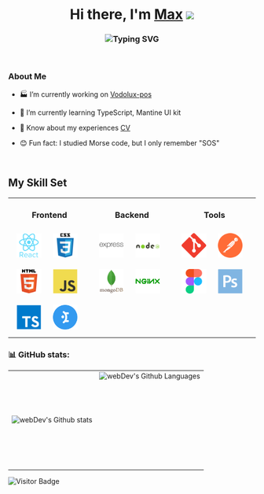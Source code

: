 <h1 align="center">Hi there, I'm <a href="https://skor.nomoredomains.monster/" target="_blank">Max</a> 
<img src="https://github.com/blackcater/blackcater/raw/main/images/Hi.gif" height="32"/></h1>
<h3 align="center"><img src="https://readme-typing-svg.herokuapp.com?font=Segoe+UI&weight=600&pause=1000&color=0969DA&center=true&vCenter=true&width=435&lines=Web+developer+from+Russia+%F0%9F%87%B7%F0%9F%87%BA" alt="Typing SVG" /></h3>

<br/>

### About Me  
  

- :factory: I’m currently working on [Vodolux-pos](https://github.com/Balzak1976/vodolux-pos.git)

- :green_book: I’m currently learning TypeScript, Mantine UI kit  

- :memo: Know about my experiences [CV](https://career.habr.com/balzak1976)

- 😊  Fun fact: I studied Morse code, but I only remember "SOS"

<br/>  

<h2 align="">My Skill Set</h2>

<table style="border: none"><tr><td valign="top" width="33%">

<div align="center"><h3>Frontend</h3></div>

<div align="">  
<a href="https://reactjs.org/" target="_blank"><img style="margin: 10px" src="./src/img/react-original-wordmark.svg" alt="React" height="50" /></a>  
<a href="https://www.w3schools.com/css/" target="_blank"><img style="margin: 10px" src="./src/img/css3-original-wordmark.svg" alt="CSS3" height="50" /></a>  
<a href="https://en.wikipedia.org/wiki/HTML5" target="_blank"><img style="margin: 10px" src="./src/img/html5-original-wordmark.svg" alt="HTML5" height="50" /></a>  
<a href="https://www.javascript.com/" target="_blank"><img style="margin: 10px" src="./src/img/javascript-original.svg" alt="JavaScript" height="50" /></a>  
<a href="https://www.typescriptlang.org/" target="_blank"><img style="margin: 10px" src="./src/img/typescript-original.svg" alt="TypeScript" height="50" /></a>  
<a href="https://mantine.dev/" target="_blank"><img style="margin: 10px" src="./src/img/mantene-icon.svg" alt="Mantine UI kit" height="50" /></a>  
</div>

</td><td valign="top" width="33%">

<div align="center"><h3>Backend</h3></div>

<div align="">  
<a href="https://expressjs.com/" target="_blank"><img style="margin: 10px" src="./src/img/express-original-wordmark.svg" alt="Express.js" height="50" /></a>  
<a href="https://nodejs.org/" target="_blank"><img style="margin: 10px" src="./src/img/nodejs-original-wordmark.svg" alt="Node.js" height="50" /></a>  
<a href="https://www.mongodb.com/" target="_blank"><img style="margin: 10px" src="./src/img/mongodb-original-wordmark.svg" alt="MongoDB" height="50" /></a>  
<a href="https://www.nginx.com/" target="_blank"><img style="margin: 10px" src="./src/img/nginx-original.svg" alt="Nginx" height="50" /></a>  
<!-- <a href="https://www.php.net/" target="_blank"><img style="margin: 10px" src="./src/img/php-original.svg" alt="PHP" height="50" /></a>  
<a href="https://www.mysql.com/" target="_blank"><img style="margin: 10px" src="./src/img/mysql-original-wordmark.svg" alt="MySQL" height="50" /></a> -->  
</div>

</td><td valign="top" width="33%">


<div align="center"><h3>Tools</h3></div>

<div align="">  
<a href="https://github.com/" target="_blank"><img style="margin: 10px" src="./src/img/git-scm-icon.svg" alt="Git" height="50" /></a>  
<a href="https://postman.com/" target="_blank"><img style="margin: 10px" src="./src/img/postman-icon-svgrepo-com.svg" alt="Postman" height="50" /></a>  
<a href="https://www.figma.com/" target="_blank"><img style="margin: 10px" src="./src/img/figma-icon.svg" alt="Figma" height="50" /></a>  
<a href="https://www.adobe.com/in/products/photoshop.html" target="_blank"><img style="margin: 10px" src="./src/img/photoshop-plain.svg" alt="Photoshop" height="50" /></a>  
</div>

</td></tr></table>  

### :bar_chart: GitHub stats:

<table>
  <tr>
    <td>
      <img align="left" src="https://github-readme-stats.vercel.app/api?username=Balzak1976&show_icons=true&count_private=true&hide_border=true" alt="webDev's Github stats" />
    </td>
    <td>
      <img height="195px" align="right" alt="webDev's Github Languages" src="https://github-readme-stats-sigma-five.vercel.app/api/top-langs/?username=Balzak1976&show_icons=true&count_private=true&hide_border=true" />
    </td>
  </tr>
</table>

![Visitor Badge](https://visitor-badge.laobi.icu/badge?page_id=Balzak1976)
